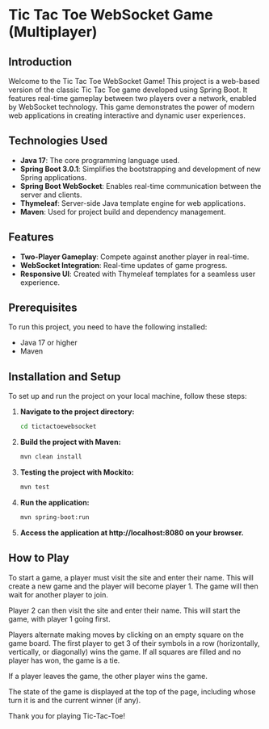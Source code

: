 # Tic Tac Toe WebSocket Game (Multiplayer)

## Introduction
Welcome to the Tic Tac Toe WebSocket Game! This project is a web-based version of the classic Tic Tac Toe game developed using Spring Boot. It features real-time gameplay between two players over a network, enabled by WebSocket technology. This game demonstrates the power of modern web applications in creating interactive and dynamic user experiences.

## Technologies Used
- **Java 17**: The core programming language used.
- **Spring Boot 3.0.1**: Simplifies the bootstrapping and development of new Spring applications.
- **Spring Boot WebSocket**: Enables real-time communication between the server and clients.
- **Thymeleaf**: Server-side Java template engine for web applications.
- **Maven**: Used for project build and dependency management.

## Features
- **Two-Player Gameplay**: Compete against another player in real-time.
- **WebSocket Integration**: Real-time updates of game progress.
- **Responsive UI**: Created with Thymeleaf templates for a seamless user experience.

## Prerequisites
To run this project, you need to have the following installed:
- Java 17 or higher
- Maven

## Installation and Setup
To set up and run the project on your local machine, follow these steps:

1. **Navigate to the project directory:**
   ```bash
   cd tictactoewebsocket

2. **Build the project with Maven:**
   ```bash
   mvn clean install

3. **Testing the project with Mockito:**
   ```bash
   mvn test

4. **Run the application:**
   ```bash
   mvn spring-boot:run

5. **Access the application at http://localhost:8080 on your browser.**
   
## How to Play
To start a game, a player must visit the site and enter their name. This will create a new game and the player will become player 1. The game will then wait for another player to join.

Player 2 can then visit the site and enter their name. This will start the game, with player 1 going first.

Players alternate making moves by clicking on an empty square on the game board. The first player to get 3 of their symbols in a row (horizontally, vertically, or diagonally) wins the game. If all squares are filled and no player has won, the game is a tie.

If a player leaves the game, the other player wins the game.

The state of the game is displayed at the top of the page, including whose turn it is and the current winner (if any).

Thank you for playing Tic-Tac-Toe!
